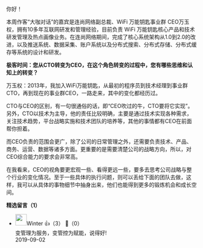 你好！

本周作客“大咖对话”的嘉宾是连尚网络副总裁、WiFi 万能钥匙事业群 CEO万玉权，拥有10多年互联网研发和管理经验，目前负责 WiFi 万能钥匙核心产品和技术研发管理及热点画像业务。在连尚网络期间，完成了核心系统架构从1.0到2.0的改进，以及推送系统、数据采集、账户系统以及分布式搜索、分布式存储、分布式缓存等系统的设计和研发。

**极客时间：您从CTO转变为CEO，在这个角色转变的过程中，您有哪些思维和认知上的转变？**

万玉权：2013年，我加入WiFi万能钥匙，从最初的程序员到技术经理到事业群CTO，再到现在的事业群CEO，一路走来，其中的变化都经历过。

CTO与CEO的区别，有一句很通俗的话，即“CEO吹过的牛，CTO要将它实现”。另外，CTO以技术为主导，他的责任比较明确，主要是通过技术实现各种需求，关注技术趋势，平台战略实施和技术团队的培养等，其他的事情都有CEO在前面帮你担着。

而CEO负责的范围会更广，除了公司的日常管理之外，还需要负责技术、产品、商务、运营、数据等诸多方面。更重要的是需要清楚公司的战略方向，所以，对CEO综合能力的要求会非常高。

在我看来，CEO的视角要更宏观一些、看得更远一些，要多去思考公司战略与整个行业的变化情况。至于一些具体的执行问题，则可以丢给下面的团队去做，这样，我可以从具体的事物细节中抽身出来，他们也能得到更多的锻炼机会和成长空间。
<div><strong>精选留言（1）</strong></div><ul>
<li><img src="https://static001.geekbang.org/account/avatar/00/15/bc/23/42e3a432.jpg" width="30px"><span>Winter</span> 👍（3） 💬（0）<div>变管理为服务，变管控为赋能，说得好!</div>2019-09-02</li><br/>
</ul>